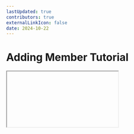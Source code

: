 ```yaml
---
lastUpdated: true
contributors: true
externalLinkIcon: false
date: 2024-10-22
---
```

# Adding Member Tutorial

<iframe

width="750"

height="315"

src="https://www.loom.com/embed/4d06dd62b4da4f1dbb5e9753edbff4d2?sid=79b88042-b4eb-41cd-9d9c-45e05f728e90"

frameborder="0"

allow="accelerometer; autoplay; clipboard-write; encrypted-media; gyroscope; picture-in-picture"

allowfullscreen

\></iframe>